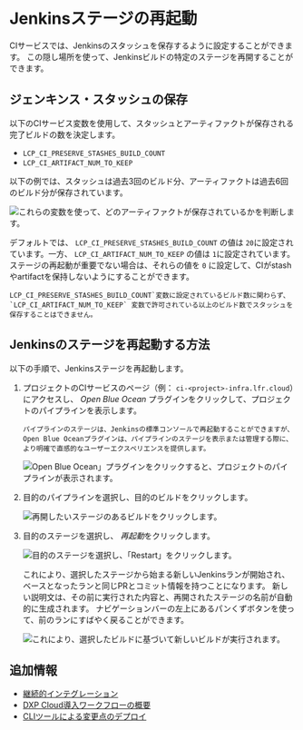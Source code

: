 # Jenkinsステージの再起動

CIサービスでは、Jenkinsのスタッシュを保存するように設定することができます。 この隠し場所を使って、Jenkinsビルドの特定のステージを再開することができます。

## ジェンキンス・スタッシュの保存

以下のCIサービス変数を使用して、スタッシュとアーティファクトが保存される完了ビルドの数を決定します。

  - `LCP_CI_PRESERVE_STASHES_BUILD_COUNT`
  - `LCP_CI_ARTIFACT_NUM_TO_KEEP`

以下の例では、スタッシュは過去3回のビルド分、アーティファクトは過去6回のビルド分が保存されています。

![これらの変数を使って、どのアーティファクトが保存されているかを判断します。](./restarting-jenkins-stages/images/01.png)

デフォルトでは、 `LCP_CI_PRESERVE_STASHES_BUILD_COUNT` の値は `20`に設定されています。一方、 `LCP_CI_ARTIFACT_NUM_TO_KEEP` の値は `1`に設定されています。 ステージの再起動が重要でない場合は、それらの値を `0` に設定して、CIがstashやartifactを保持しないようにすることができます。

```{important}
LCP_CI_PRESERVE_STASHES_BUILD_COUNT`変数に設定されているビルド数に関わらず、 `LCP_CI_ARTIFACT_NUM_TO_KEEP` 変数で許可されている以上のビルド数でスタッシュを保存することはできません。
```

## Jenkinsのステージを再起動する方法

以下の手順で、Jenkinsステージを再起動します。

1.  プロジェクトのCIサービスのページ（例： `ci-<project>-infra.lfr.cloud`）にアクセスし、 *Open Blue Ocean* プラグインをクリックして、プロジェクトのパイプラインを表示します。

    ```{note}
    パイプラインのステージは、Jenkinsの標準コンソールで再起動することができますが、Open Blue Oceanプラグインは、パイプラインのステージを表示または管理する際に、より明確で直感的なユーザーエクスペリエンスを提供します。
    ```

    ![Open Blue Ocean」プラグインをクリックすると、プロジェクトのパイプラインが表示されます。](./restarting-jenkins-stages/images/02.png)

2.  目的のパイプラインを選択し、目的のビルドをクリックします。

    ![再開したいステージのあるビルドをクリックします。](./restarting-jenkins-stages/images/03.png)

3.  目的のステージを選択し、 *再起動*をクリックします。

    ![目的のステージを選択し、「Restart」をクリックします。](./restarting-jenkins-stages/images/04.png)

    これにより、選択したステージから始まる新しいJenkinsランが開始され、ベースとなったランと同じPRとコミット情報を持つことになります。 新しい説明文は、その前に実行された内容と、再開されたステージの名前が自動的に生成されます。 ナビゲーションバーの左上にあるパンくずボタンを使って、前のランにすばやく戻ることができます。

    ![これにより、選択したビルドに基づいて新しいビルドが実行されます。](./restarting-jenkins-stages/images/05.png)

## 追加情報

  - [継続的インテグレーション](../platform-services/continuous-integration.md)
  - [DXP Cloud導入ワークフローの概要](./overview-of-the-dxp-cloud-deployment-workflow.md)
  - [CLIツールによる変更点のデプロイ](./deploying-changes-via-the-cli-tool.md)
